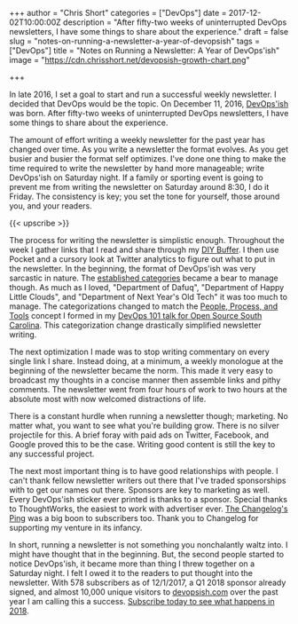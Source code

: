 +++
author = "Chris Short"
categories = ["DevOps"]
date = 2017-12-02T10:00:00Z
description = "After fifty-two weeks of uninterrupted DevOps newsletters, I have some things to share about the experience."
draft = false
slug = "notes-on-running-a-newsletter-a-year-of-devopsish"
tags = ["DevOps"] 
title = "Notes on Running a Newsletter: A Year of DevOps'ish"
image = "https://cdn.chrisshort.net/devopsish-growth-chart.png"

+++

In late 2016, I set a goal to start and run a successful weekly newsletter. I decided that DevOps would be the topic. On December 11, 2016, [DevOps'ish](https://devopsish.com/) was born. After fifty-two weeks of uninterrupted DevOps newsletters, I have some things to share about the experience.

The amount of effort writing a weekly newsletter for the past year has changed over time. As you write a newsletter the format evolves. As you get busier and busier the format self optimizes. I've done one thing to make the time required to write the newsletter by hand more manageable; write DevOps'ish on Saturday night. If a family or sporting event is going to prevent me from writing the newsletter on Saturday around 8:30, I do it Friday. The consistency is key; you set the tone for yourself, those around you, and your readers.

{{< upscribe >}}

The process for writing the newsletter is simplistic enough. Throughout the week I gather links that I read and share through my [DIY Buffer](/diy-buffer-using-ifttt/). I then use Pocket and a cursory look at Twitter analytics to figure out what to put in the newsletter. In the beginning, the format of DevOps'ish was very sarcastic in nature. The [established categories](https://www.evernote.com/shard/s5/sh/adc0554b-bdfc-4f05-a261-0dc7e153a28a/3c2972b7cf29d347) became a bear to manage though. As much as I loved, "Department of Dafuq", "Department of Happy Little Clouds", and "Department of Next Year's Old Tech" it was too much to manage. The categorizations changed to match the [People, Process, and Tools](https://speakerdeck.com/chrisshort/a-night-of-devops?slide=21) concept I formed in my [DevOps 101 talk for Open Source South Carolina](/a-night-of-devops-at-open-source-south-carolina/). This categorization change drastically simplified newsletter writing.

The next optimization I made was to stop writing commentary on every single link I share. Instead doing, at a minimum, a weekly monologue at the beginning of the newsletter became the norm. This made it very easy to broadcast my thoughts in a concise manner then assemble links and pithy comments. The newsletter went from four hours of work to two hours at the absolute most with now welcomed distractions of life.

There is a constant hurdle when running a newsletter though; marketing. No matter what, you want to see what you're building grow. There is no silver projectile for this. A brief foray with paid ads on Twitter, Facebook, and Google proved this to be the case. Writing good content is still the key to any successful project.

The next most important thing is to have good relationships with people. I can't thank fellow newsletter writers out there that I've traded sponsorships with to get our names out there. Sponsors are key to marketing as well. Every DevOps'ish sticker ever printed is thanks to a sponsor. Special thanks to ThoughtWorks, the easiest to work with advertiser ever. [The Changelog's Ping](https://github.com/thechangelog/ping) was a big boon to subscribers too. Thank you to Changelog for supporting my venture in its infancy.

In short, running a newsletter is not something you nonchalantly waltz into. I might have thought that in the beginning. But, the second people started to notice DevOps'ish, it became more than thing I threw together on a Saturday night. I felt I owed it to the readers to put thought into the newsletter. With 578 subscribers as of 12/1/2017, a Q1 2018 sponsor already signed, and almost 10,000 unique visitors to [devopsish.com](https://devopsish.com) over the past year I am calling this a success. [Subscribe today to see what happens in 2018](/newsletter/).